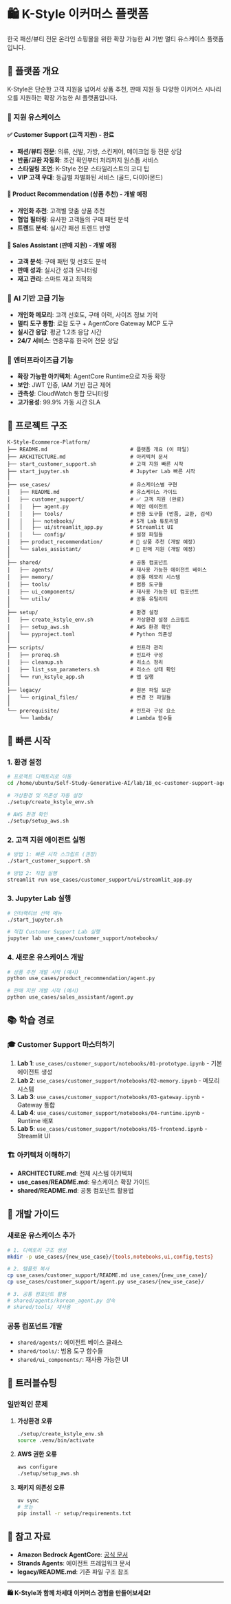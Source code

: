 # 🛍️ K-Style 이커머스 플랫폼

한국 패션/뷰티 전문 온라인 쇼핑몰을 위한 확장 가능한 AI 기반 멀티 유스케이스 플랫폼입니다.

## 🌟 플랫폼 개요

K-Style은 단순한 고객 지원을 넘어서 상품 추천, 판매 지원 등 다양한 이커머스 시나리오를 지원하는 확장 가능한 AI 플랫폼입니다.

### 🎯 지원 유스케이스

#### ✅ Customer Support (고객 지원) - 완료
- **패션/뷰티 전문**: 의류, 신발, 가방, 스킨케어, 메이크업 등 전문 상담
- **반품/교환 자동화**: 조건 확인부터 처리까지 원스톱 서비스
- **스타일링 조언**: K-Style 전문 스타일리스트의 코디 팁
- **VIP 고객 우대**: 등급별 차별화된 서비스 (골드, 다이아몬드)

#### 🚧 Product Recommendation (상품 추천) - 개발 예정
- **개인화 추천**: 고객별 맞춤 상품 추천
- **협업 필터링**: 유사한 고객들의 구매 패턴 분석
- **트렌드 분석**: 실시간 패션 트렌드 반영

#### 🚧 Sales Assistant (판매 지원) - 개발 예정
- **고객 분석**: 구매 패턴 및 선호도 분석
- **판매 성과**: 실시간 성과 모니터링
- **재고 관리**: 스마트 재고 최적화

### 🤖 AI 기반 고급 기능
- **개인화 메모리**: 고객 선호도, 구매 이력, 사이즈 정보 기억
- **멀티 도구 통합**: 로컬 도구 + AgentCore Gateway MCP 도구
- **실시간 응답**: 평균 1.2초 응답 시간
- **24/7 서비스**: 연중무휴 한국어 전문 상담

### 🏢 엔터프라이즈급 기능
- **확장 가능한 아키텍처**: AgentCore Runtime으로 자동 확장
- **보안**: JWT 인증, IAM 기반 접근 제어
- **관측성**: CloudWatch 통합 모니터링
- **고가용성**: 99.9% 가동 시간 SLA

## 📁 프로젝트 구조

```
K-Style-Ecommerce-Platform/
├── README.md                           # 플랫폼 개요 (이 파일)
├── ARCHITECTURE.md                     # 아키텍처 문서
├── start_customer_support.sh           # 고객 지원 빠른 시작
├── start_jupyter.sh                    # Jupyter Lab 빠른 시작
│
├── use_cases/                          # 유스케이스별 구현
│   ├── README.md                       # 유스케이스 가이드
│   ├── customer_support/               # ✅ 고객 지원 (완료)
│   │   ├── agent.py                    # 메인 에이전트
│   │   ├── tools/                      # 전용 도구들 (반품, 교환, 검색)
│   │   ├── notebooks/                  # 5개 Lab 튜토리얼
│   │   ├── ui/streamlit_app.py         # Streamlit UI
│   │   └── config/                     # 설정 파일들
│   ├── product_recommendation/         # 🚧 상품 추천 (개발 예정)
│   └── sales_assistant/                # 🚧 판매 지원 (개발 예정)
│
├── shared/                             # 공통 컴포넌트
│   ├── agents/                         # 재사용 가능한 에이전트 베이스
│   ├── memory/                         # 공통 메모리 시스템
│   ├── tools/                          # 범용 도구들
│   ├── ui_components/                  # 재사용 가능한 UI 컴포넌트
│   └── utils/                          # 공통 유틸리티
│
├── setup/                              # 환경 설정
│   ├── create_kstyle_env.sh            # 가상환경 설정 스크립트
│   ├── setup_aws.sh                    # AWS 환경 확인
│   └── pyproject.toml                  # Python 의존성
│
├── scripts/                            # 인프라 관리
│   ├── prereq.sh                       # 인프라 구성
│   ├── cleanup.sh                      # 리소스 정리
│   ├── list_ssm_parameters.sh          # 리소스 상태 확인
│   └── run_kstyle_app.sh               # 앱 실행
│
├── legacy/                             # 원본 파일 보관
│   └── original_files/                 # 변경 전 파일들
│
└── prerequisite/                       # 인프라 구성 요소
    └── lambda/                         # Lambda 함수들
```

## 🚀 빠른 시작

### 1. 환경 설정

```bash
# 프로젝트 디렉토리로 이동
cd /home/ubuntu/Self-Study-Generative-AI/lab/18_ec-customer-support-agent-bedrock_agent_core

# 가상환경 및 의존성 자동 설정
./setup/create_kstyle_env.sh

# AWS 환경 확인
./setup/setup_aws.sh
```

### 2. 고객 지원 에이전트 실행

```bash
# 방법 1: 빠른 시작 스크립트 (권장)
./start_customer_support.sh

# 방법 2: 직접 실행
streamlit run use_cases/customer_support/ui/streamlit_app.py
```

### 3. Jupyter Lab 실행

```bash
# 인터랙티브 선택 메뉴
./start_jupyter.sh

# 직접 Customer Support Lab 실행
jupyter lab use_cases/customer_support/notebooks/
```

### 4. 새로운 유스케이스 개발

```bash
# 상품 추천 개발 시작 (예시)
python use_cases/product_recommendation/agent.py

# 판매 지원 개발 시작 (예시)
python use_cases/sales_assistant/agent.py
```

## 📚 학습 경로

### 🎓 Customer Support 마스터하기
1. **Lab 1**: `use_cases/customer_support/notebooks/01-prototype.ipynb` - 기본 에이전트 생성
2. **Lab 2**: `use_cases/customer_support/notebooks/02-memory.ipynb` - 메모리 시스템
3. **Lab 3**: `use_cases/customer_support/notebooks/03-gateway.ipynb` - Gateway 통합
4. **Lab 4**: `use_cases/customer_support/notebooks/04-runtime.ipynb` - Runtime 배포
5. **Lab 5**: `use_cases/customer_support/notebooks/05-frontend.ipynb` - Streamlit UI

### 🏗️ 아키텍처 이해하기
- **ARCHITECTURE.md**: 전체 시스템 아키텍처
- **use_cases/README.md**: 유스케이스 확장 가이드
- **shared/README.md**: 공통 컴포넌트 활용법

## 🔧 개발 가이드

### 새로운 유스케이스 추가
```bash
# 1. 디렉토리 구조 생성
mkdir -p use_cases/{new_use_case}/{tools,notebooks,ui,config,tests}

# 2. 템플릿 복사
cp use_cases/customer_support/README.md use_cases/{new_use_case}/
cp use_cases/customer_support/agent.py use_cases/{new_use_case}/

# 3. 공통 컴포넌트 활용
# shared/agents/korean_agent.py 상속
# shared/tools/ 재사용
```

### 공통 컴포넌트 개발
- `shared/agents/`: 에이전트 베이스 클래스
- `shared/tools/`: 범용 도구 함수들
- `shared/ui_components/`: 재사용 가능한 UI

## 🚨 트러블슈팅

### 일반적인 문제

1. **가상환경 오류**
   ```bash
   ./setup/create_kstyle_env.sh
   source .venv/bin/activate
   ```

2. **AWS 권한 오류**
   ```bash
   aws configure
   ./setup/setup_aws.sh
   ```

3. **패키지 의존성 오류**
   ```bash
   uv sync
   # 또는
   pip install -r setup/requirements.txt
   ```

## 📖 참고 자료

- **Amazon Bedrock AgentCore**: [공식 문서](https://docs.aws.amazon.com/bedrock/)
- **Strands Agents**: 에이전트 프레임워크 문서
- **legacy/README.md**: 기존 파일 구조 참조

---

**🛍️ K-Style과 함께 차세대 이커머스 경험을 만들어보세요!**

